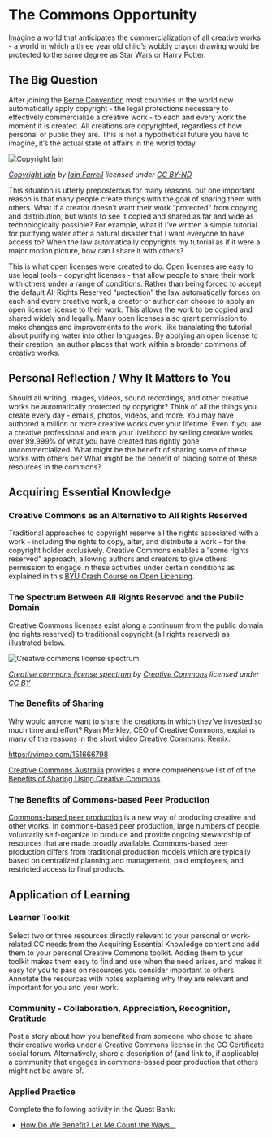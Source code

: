 # The Commons Opportunity

Imagine a world that anticipates the commercialization of all creative works - a world in which a three year old child’s wobbly crayon drawing would be protected to the same degree as Star Wars or Harry Potter.

## The Big Question

After joining the [Berne Convention](https://en.wikipedia.org/wiki/Berne_Convention) most countries in the world now automatically apply copyright - the legal protections necessary to effectively commercialize a creative work - to each and every  work the moment it is created. All creations are copyrighted, regardless of how personal or public they are. This is not a hypothetical future you have to imagine, it’s the actual state of affairs in the world today. 

![Copyright Iain](https://github.com/creativecommons/cc-cert-map/blob/master/img/core/copyright-iain.jpg "Copyright Iain")

*[Copyright Iain](https://www.flickr.com/photos/iain/4804390638/) by [Iain Farrell](https://www.flickr.com/photos/iain/) licensed under [CC BY-ND](https://creativecommons.org/licenses/by-nd/2.0/)*

This situation is utterly preposterous for many reasons, but one important reason is that many people create things with the goal of sharing them with others. What if a creator doesn’t want their work “protected” from copying and distribution, but wants to see it copied and shared as far and wide as technologically possible?  For example, what if I’ve written a simple tutorial for purifying water after a natural disaster that I want everyone to have access to? When the law automatically copyrights my tutorial as if it were a major motion picture, how can I share it with others?

This is what open licenses were created to do. Open licenses are easy to use legal tools - copyright licenses - that allow people to share their work with others under a range of conditions. Rather than being forced to accept the default All Rights Reserved “protection” the law automatically forces on each and every creative work, a creator or author can choose to apply an open license license to their work. This allows the work to be copied and shared widely and legally. Many open licenses also grant permission to make changes and improvements to the work, like translating the tutorial about purifying water into other languages. By applying an open license to their creation, an author places that work within a broader commons of creative works. 


## Personal Reflection / Why It Matters to You  
  
Should all writing, images, videos, sound recordings, and other creative works be automatically protected by copyright? Think of all the things you create every day - emails, photos, videos, and more. You may have authored a million or more creative works over your lifetime. Even if you are a creative professional and earn your livelihood by selling creative works, over 99.999% of what you have created has rightly gone uncommercialized. What might be the benefit of sharing some of these works with others be? What might be the benefit of placing some of these resources in the commons?

## Acquiring Essential Knowledge 

### Creative Commons as an Alternative to All Rights Reserved 

Traditional approaches to copyright reserve all the rights associated with a work - including the rights to copy, alter, and distribute a work - for the copyright holder exclusively. Creative Commons enables a “some rights reserved” approach, allowing authors and creators to give others permission to engage in these activities under certain conditions as explained in this [BYU Crash Course on Open Licensing](http://iptla.byu.edu/courses/copyright_crash_course_for_teachers/open_licensing).

### The Spectrum Between All Rights Reserved and the Public Domain

Creative Commons licenses exist along a continuum from the public domain (no rights reserved) to traditional copyright (all rights reserved) as illustrated below.

![Creative commons license spectrum](https://github.com/creativecommons/cc-cert-map/blob/master/img/core/cc-license-spectrum.png "Creative commons license spectrum")

*[Creative commons license spectrum](https://commons.wikimedia.org/wiki/File:Creative_commons_license_spectrum.svg) by [Creative Commons](https://creativecommons.org/) licensed under [CC BY](https://creativecommons.org/licenses/by/4.0/deed.en)*


### The Benefits of Sharing 

Why would anyone want to share the creations in which they’ve invested so much time and effort? Ryan Merkley, CEO of Creative Commons, explains many of the reasons in the short video [Creative Commons: Remix](https://vimeo.com/151666798). 


https://vimeo.com/151666798


[Creative Commons Australia](http://creativecommons.org.au) provides a more comprehensive list of of the [Benefits of Sharing Using Creative Commons](http://creativecommons.org.au/content/Benefits_of_CC_08.pdf).


### The Benefits of Commons-based Peer Production 

[Commons-based peer production](https://en.wikipedia.org/wiki/Commons-based_peer_production) is a new way of producing creative and other works. In commons-based peer production, large numbers of people voluntarily self-organize to produce and provide ongoing stewardship of resources that are made broadly available. Commons-based peer production differs from traditional production models which are typically based on centralized planning and management, paid employees, and restricted access to final products.  

## Application of Learning

### Learner Toolkit
Select two or three resources directly relevant to your personal or work-related CC needs from the Acquiring Essential Knowledge content and add them to your personal Creative Commons toolkit. Adding them to your toolkit makes them easy to find and use when the need arises, and makes it easy for you to pass on resources you consider important to others. Annotate the resources with notes explaining why they are relevant and important for you and your work.

### Community - Collaboration, Appreciation, Recognition, Gratitude
Post a story about how you benefited from someone who chose to share their creative works under a Creative Commons license in the CC Certificate social forum. Alternatively, share a description of (and link to, if applicable) a community that engages in commons-based peer production that others might not be aware of.

### Applied Practice

Complete the following activity in the Quest Bank:

* [How Do We Benefit? Let Me Count the Ways...](https://quests.creativecommons.org/assignments/how-do-we-benefit)

